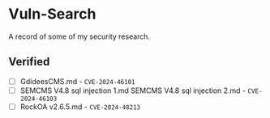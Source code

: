 # Vuln-Search
A record of some of my security research.

## Verified
- [ ] GdideesCMS.md - `CVE-2024-46101`
- [ ] SEMCMS V4.8 sql injection 1.md SEMCMS V4.8 sql injection 2.md - `CVE-2024-46103`
- [ ] RockOA v2.6.5.md - `CVE-2024-48213`
